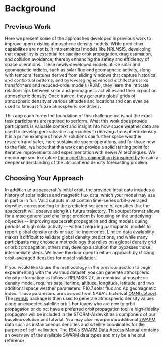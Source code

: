 # Background

## Previous Work
Here we present some of the approaches developed in previous work to improve upon existing atmospheric density models. While prediction capabilities are not built into empirical models like NRLMSIS, developing that capability is essential for satellite orbit propagation, drag estimation, and collision avoidance, thereby enhancing the safety and efficiency of space operations. These newly-developed models utilize solar and geomagnetic indices, such as solar flux and geomagnetic activity, along with temporal features derived from sliding windows that capture historical and contextual patterns, and by leveraging advanced architectures like transformers and reduced-order models (ROM), they learn the intricate relationships between solar and geomagnetic activities and their impact on atmospheric density. Once trained, they generate global grids of atmospheric density at various altitudes and locations and can even be used to forecast future atmospheric conditions. 

This approach forms the foundation of this challenge but is not the exact task participants are required to perform. What this work does provide participants is valuable context and insight into how space weather data are used to develop generalizable approaches to deriving atmospheric density. It is a prime example of how AI solutions can further space weather research and safer, more sustainable space operations, and for those new to the field, we hope that this work can provide a solid starting point for iterative improvements and experimentation with newer AI techniques. We encourage you to explore [the model this competition is inspired by](https://github.com/ARCLab-MIT/2025-aichallenge-devkit/tree/main/background_model) to gain a deeper understanding of the atmospheric density forecasting problem.

## Choosing Your Approach

In addition to a spacecraft's initial orbit, the provided input data includes a history of solar indices and magnetic flux data, which your model may use in part or in full. Valid outputs must contain time-series orbit-averaged densities corresponding to the predicted sequence of densities that the spacecraft will observe along it's future trajectory. This output format allows for a more generalized challenge problem by focusing on the underlying objective -- improving spacecraft propagation and drag models during periods of high solar activity -- without requiring participants' models to report global density grids or satellite trajectories. Limited data availability makes it difficult to validate global density predictions, and while many participants may choose a methodology that relies on a global density grid or orbit propagation, others may develop a solution that bypasses those intermediate steps. We leave the door open to either approach by utilizing orbit-averaged densities for model validation.

If you would like to use the methodology in the previous section to begin experimenting with the warmup dataset, you can generate atmospheric density information as follows: NRLMSIS 2.0, an empirical atmospheric density model, requires satellite time, altitude, longitude, latitude, and two additional space weather parameters: F10.7 solar flux and Ap geomagnetic index. These parameters are sourced from NASA's historical [OMNI dataset](https://omniweb.gsfc.nasa.gov/). The [pymsis](https://pypi.org/project/pymsis/) package is then used to generate atmospheric density values along an expected satellite orbit. For teams who are new to orbit propagation or do not have a preferred orbit propagation tool, a high-fidelity propagator will be included in the STORM-AI devkit as a component of our baseline solution and tutorial. You may also incorporate additional [SWARM](https://swarm-diss.eo.esa.int/#swarm%2FLevel2daily%2FEntire_mission_data%2FPOD%2FRD%2FSat_A) data such as instantaneous densities and satellite coordinates for the purpose of self-validation. The ESA's [SWARM Data Access Manual](https://earth.esa.int/eogateway/documents/20142/37627/Swarm-PDGS-Data-Access-User-Manual.pdf) contains an overview of the available SWARM data types and may be a helpful reference.
